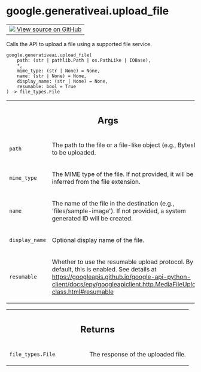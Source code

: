 
# google.generativeai.upload_file

<!-- Insert buttons and diff -->

<table class="tfo-notebook-buttons tfo-api nocontent">
<td>
  <a target="_blank" href="https://github.com/google/generative-ai-python/blob/master/google/generativeai/files.py#L35-L88">
    <img src="https://www.tensorflow.org/images/GitHub-Mark-32px.png" />
    View source on GitHub
  </a>
</td>
</table>



Calls the API to upload a file using a supported file service.


<pre class="devsite-click-to-copy prettyprint lang-py tfo-signature-link">
<code>google.generativeai.upload_file(
    path: (str | pathlib.Path | os.PathLike | IOBase),
    *,
    mime_type: (str | None) = None,
    name: (str | None) = None,
    display_name: (str | None) = None,
    resumable: bool = True
) -> file_types.File
</code></pre>



<!-- Placeholder for "Used in" -->


<!-- Tabular view -->
 <table class="responsive fixed orange">
<colgroup><col width="214px"><col></colgroup>
<tr><th colspan="2"><h2 class="add-link">Args</h2></th></tr>

<tr>
<td>

`path`<a id="path"></a>

</td>
<td>

The path to the file or a file-like object (e.g., BytesIO) to be uploaded.

</td>
</tr><tr>
<td>

`mime_type`<a id="mime_type"></a>

</td>
<td>

The MIME type of the file. If not provided, it will be
inferred from the file extension.

</td>
</tr><tr>
<td>

`name`<a id="name"></a>

</td>
<td>

The name of the file in the destination (e.g., 'files/sample-image').
If not provided, a system generated ID will be created.

</td>
</tr><tr>
<td>

`display_name`<a id="display_name"></a>

</td>
<td>

Optional display name of the file.

</td>
</tr><tr>
<td>

`resumable`<a id="resumable"></a>

</td>
<td>

Whether to use the resumable upload protocol. By default, this is enabled.
See details at
https://googleapis.github.io/google-api-python-client/docs/epy/googleapiclient.http.MediaFileUpload-class.html#resumable

</td>
</tr>
</table>



<!-- Tabular view -->
 <table class="responsive fixed orange">
<colgroup><col width="214px"><col></colgroup>
<tr><th colspan="2"><h2 class="add-link">Returns</h2></th></tr>

<tr>
<td>

`file_types.File`<a id="file_types.File"></a>

</td>
<td>

The response of the uploaded file.

</td>
</tr>
</table>

